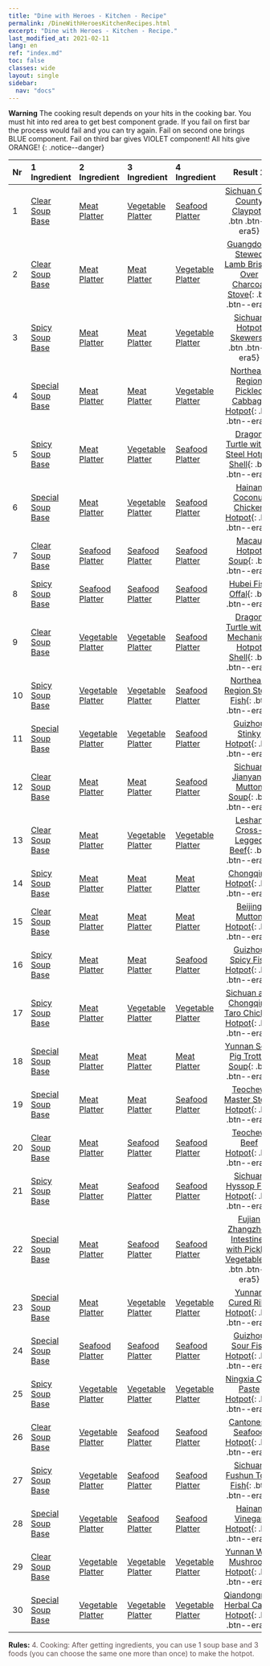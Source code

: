 ```yaml
---
title: "Dine with Heroes - Kitchen - Recipe"
permalink: /DineWithHeroesKitchenRecipes.html
excerpt: "Dine with Heroes - Kitchen - Recipe."
last_modified_at: 2021-02-11
lang: en
ref: "index.md"
toc: false
classes: wide
layout: single
sidebar:
  nav: "docs"
---
```


**Warning** The cooking result depends on your hits in the cooking bar. You must hit into red area to get best component grade. If you fail on first bar the process would fail and you can try again. Fail on second one brings BLUE component. Fail on third bar gives VIOLET component! All hits give ORANGE!
{: .notice--danger}

  | Nr | 1 Ingredient | 2 Ingredient | 3 Ingredient | 4 Ingredient | Result 1 | Result 2 | Result 3 |  
  |:---|:-------------|:-------------|:-------------|:-------------|:--------:|:--------:|:--------:| 
  | 1 | [ Clear Soup Base](/Items/con_10/) | [ Meat Platter](/Items/con_397/) | [ Vegetable Platter](/Items/con_362/) | [ Seafood Platter](/Items/con_373/) | [ Sichuan Gao County Claypot](/Items/con_1346/){: .btn .btn--era5} | [ Sichuan Gao County Claypot](/Items/con_1335/){: .btn .btn--era4} | [ Sichuan Gao County Claypot](/Items/con_82/){: .btn .btn--era3} | 
  | 2 | [ Clear Soup Base](/Items/con_10/) | [ Meat Platter](/Items/con_397/) | [ Meat Platter](/Items/con_397/) | [ Vegetable Platter](/Items/con_362/) | [ Guangdong Stewed Lamb Brisket Over Charcoal Stove](/Items/con_584/){: .btn .btn--era5} | [ Guangdong Stewed Lamb Brisket Over Charcoal Stove](/Items/con_625/){: .btn .btn--era4} | [ Guangdong Stewed Lamb Brisket Over Charcoal Stove](/Items/con_615/){: .btn .btn--era3} | 
  | 3 | [ Spicy Soup Base](/Items/con_142/) | [ Meat Platter](/Items/con_397/) | [ Meat Platter](/Items/con_397/) | [ Vegetable Platter](/Items/con_362/) | [ Sichuan Hotpot Skewers](/Items/con_243/){: .btn .btn--era5} | [ Sichuan Hotpot Skewers](/Items/con_229/){: .btn .btn--era4} | [ Sichuan Hotpot Skewers](/Items/con_211/){: .btn .btn--era3} | 
  | 4 | [ Special Soup Base](/Items/con_158/) | [ Meat Platter](/Items/con_397/) | [ Meat Platter](/Items/con_397/) | [ Vegetable Platter](/Items/con_362/) | [ Northeast Region Pickled Cabbage Hotpot](/Items/con_1071/){: .btn .btn--era5} | [ Northeast Region Pickled Cabbage Hotpot](/Items/con_1206/){: .btn .btn--era4} | [ Northeast Region Pickled Cabbage Hotpot](/Items/con_1189/){: .btn .btn--era3} | 
  | 5 | [ Spicy Soup Base](/Items/con_142/) | [ Meat Platter](/Items/con_397/) | [ Vegetable Platter](/Items/con_362/) | [ Seafood Platter](/Items/con_373/) | [ Dragon Turtle with a Steel Hotpot Shell](/Items/con_936/){: .btn .btn--era5} | [ Dragon Turtle with a Steel Hotpot Shell](/Items/con_925/){: .btn .btn--era4} | [ Dragon Turtle with a Steel Hotpot Shell](/Items/con_911/){: .btn .btn--era3} | 
  | 6 | [ Special Soup Base](/Items/con_158/) | [ Meat Platter](/Items/con_397/) | [ Vegetable Platter](/Items/con_362/) | [ Seafood Platter](/Items/con_373/) | [ Hainan Coconut Chicken Hotpot](/Items/con_501/){: .btn .btn--era5} | [ Hainan Coconut Chicken Hotpot](/Items/con_490/){: .btn .btn--era4} | [ Hainan Coconut Chicken Hotpot](/Items/con_522/){: .btn .btn--era3} | 
  | 7 | [ Clear Soup Base](/Items/con_10/) | [ Seafood Platter](/Items/con_373/) | [ Seafood Platter](/Items/con_373/) | [ Seafood Platter](/Items/con_373/) | [ Macau Hotpot Soup](/Items/con_210/){: .btn .btn--era5} | [ Macau Hotpot Soup](/Items/con_176/){: .btn .btn--era4} | [ Macau Hotpot Soup](/Items/con_189/){: .btn .btn--era3} | 
  | 8 | [ Spicy Soup Base](/Items/con_142/) | [ Seafood Platter](/Items/con_373/) | [ Seafood Platter](/Items/con_373/) | [ Seafood Platter](/Items/con_373/) | [ Hubei Fish Offal](/Items/con_779/){: .btn .btn--era5} | [ Hubei Fish Offal](/Items/con_788/){: .btn .btn--era4} | [ Hubei Fish Offal](/Items/con_1364/){: .btn .btn--era3} | 
  | 9 | [ Clear Soup Base](/Items/con_10/) | [ Vegetable Platter](/Items/con_362/) | [ Vegetable Platter](/Items/con_362/) | [ Seafood Platter](/Items/con_373/) | [ Dragon Turtle with a Mechanical Hotpot Shell](/Items/con_534/){: .btn .btn--era5} | [ Dragon Turtle with a Mechanical Hotpot Shell](/Items/con_546/){: .btn .btn--era4} | [ Dragon Turtle with a Mechanical Hotpot Shell](/Items/con_609/){: .btn .btn--era3} | 
  | 10 | [ Spicy Soup Base](/Items/con_142/) | [ Vegetable Platter](/Items/con_362/) | [ Vegetable Platter](/Items/con_362/) | [ Seafood Platter](/Items/con_373/) | [ Northeast Region Stove Fish](/Items/con_1124/){: .btn .btn--era5} | [ Northeast Region Stove Fish](/Items/con_284/){: .btn .btn--era4} | [ Northeast Region Stove Fish](/Items/con_297/){: .btn .btn--era3} | 
  | 11 | [ Special Soup Base](/Items/con_158/) | [ Vegetable Platter](/Items/con_362/) | [ Vegetable Platter](/Items/con_362/) | [ Seafood Platter](/Items/con_373/) | [ Guizhou Stinky Hotpot](/Items/con_1066/){: .btn .btn--era5} | [ Guizhou Stinky Hotpot](/Items/con_1057/){: .btn .btn--era4} | [ Guizhou Stinky Hotpot](/Items/con_1089/){: .btn .btn--era3} | 
  | 12 | [ Clear Soup Base](/Items/con_10/) | [ Meat Platter](/Items/con_397/) | [ Meat Platter](/Items/con_397/) | [ Seafood Platter](/Items/con_373/) | [ Sichuan Jianyang Mutton Soup](/Items/con_907/){: .btn .btn--era5} | [ Sichuan Jianyang Mutton Soup](/Items/con_944/){: .btn .btn--era4} | [ Sichuan Jianyang Mutton Soup](/Items/con_932/){: .btn .btn--era3} | 
  | 13 | [ Clear Soup Base](/Items/con_10/) | [ Meat Platter](/Items/con_397/) | [ Vegetable Platter](/Items/con_362/) | [ Vegetable Platter](/Items/con_362/) | [ Leshan Cross-Legged Beef](/Items/con_1153/){: .btn .btn--era5} | [ Leshan Cross-Legged Beef](/Items/con_1137/){: .btn .btn--era4} | [ Leshan Cross-Legged Beef](/Items/con_1181/){: .btn .btn--era3} | 
  | 14 | [ Spicy Soup Base](/Items/con_142/) | [ Meat Platter](/Items/con_397/) | [ Meat Platter](/Items/con_397/) | [ Meat Platter](/Items/con_397/) | [ Chongqing Hotpot](/Items/con_1299/){: .btn .btn--era5} | [ Chongqing Hotpot](/Items/con_1286/){: .btn .btn--era4} | [ Chongqing Hotpot](/Items/con_1274/){: .btn .btn--era3} | 
  | 15 | [ Clear Soup Base](/Items/con_10/) | [ Meat Platter](/Items/con_397/) | [ Meat Platter](/Items/con_397/) | [ Meat Platter](/Items/con_397/) | [ Beijing Mutton Hotpot](/Items/con_256/){: .btn .btn--era5} | [ Beijing Mutton Hotpot](/Items/con_459/){: .btn .btn--era4} | [ Beijing Mutton Hotpot](/Items/con_449/){: .btn .btn--era3} | 
  | 16 | [ Spicy Soup Base](/Items/con_142/) | [ Meat Platter](/Items/con_397/) | [ Meat Platter](/Items/con_397/) | [ Seafood Platter](/Items/con_373/) | [ Guizhou Spicy Fish Hotpot](/Items/con_630/){: .btn .btn--era5} | [ Guizhou Spicy Fish Hotpot](/Items/con_621/){: .btn .btn--era4} | [ Guizhou Spicy Fish Hotpot](/Items/con_608/){: .btn .btn--era3} | 
  | 17 | [ Spicy Soup Base](/Items/con_142/) | [ Meat Platter](/Items/con_397/) | [ Vegetable Platter](/Items/con_362/) | [ Vegetable Platter](/Items/con_362/) | [ Sichuan and Chongqing Taro Chicken Hotpot](/Items/con_564/){: .btn .btn--era5} | [ Sichuan and Chongqing Taro Chicken Hotpot](/Items/con_553/){: .btn .btn--era4} | [ Sichuan and Chongqing Taro Chicken Hotpot](/Items/con_541/){: .btn .btn--era3} | 
  | 18 | [ Special Soup Base](/Items/con_158/) | [ Meat Platter](/Items/con_397/) | [ Meat Platter](/Items/con_397/) | [ Meat Platter](/Items/con_397/) | [ Yunnan Sour Pig Trotter Soup](/Items/con_116/){: .btn .btn--era5} | [ Yunnan Sour Pig Trotter Soup](/Items/con_155/){: .btn .btn--era4} | [ Yunnan Sour Pig Trotter Soup](/Items/con_140/){: .btn .btn--era3} | 
  | 19 | [ Special Soup Base](/Items/con_158/) | [ Meat Platter](/Items/con_397/) | [ Meat Platter](/Items/con_397/) | [ Seafood Platter](/Items/con_373/) | [ Teochew Master Stock Hotpot](/Items/con_721/){: .btn .btn--era5} | [ Teochew Master Stock Hotpot](/Items/con_750/){: .btn .btn--era4} | [ Teochew Master Stock Hotpot](/Items/con_739/){: .btn .btn--era3} | 
  | 20 | [ Clear Soup Base](/Items/con_10/) | [ Meat Platter](/Items/con_397/) | [ Seafood Platter](/Items/con_373/) | [ Seafood Platter](/Items/con_373/) | [ Teochew Beef Hotpot](/Items/con_447/){: .btn .btn--era5} | [ Teochew Beef Hotpot](/Items/con_485/){: .btn .btn--era4} | [ Teochew Beef Hotpot](/Items/con_474/){: .btn .btn--era3} | 
  | 21 | [ Spicy Soup Base](/Items/con_142/) | [ Meat Platter](/Items/con_397/) | [ Seafood Platter](/Items/con_373/) | [ Seafood Platter](/Items/con_373/) | [ Sichuan Hyssop Fish Hotpot](/Items/con_1273/){: .btn .btn--era5} | [ Sichuan Hyssop Fish Hotpot](/Items/con_1260/){: .btn .btn--era4} | [ Sichuan Hyssop Fish Hotpot](/Items/con_1445/){: .btn .btn--era3} | 
  | 22 | [ Special Soup Base](/Items/con_158/) | [ Meat Platter](/Items/con_397/) | [ Seafood Platter](/Items/con_373/) | [ Seafood Platter](/Items/con_373/) | [ Fujian Zhangzhou Intestines with Pickled Vegetables](/Items/con_141/){: .btn .btn--era5} | [ Fujian Zhangzhou Intestines with Pickled Vegetables](/Items/con_77/){: .btn .btn--era4} | [ Fujian Zhangzhou Intestines with Pickled Vegetables](/Items/con_65/){: .btn .btn--era3} | 
  | 23 | [ Special Soup Base](/Items/con_158/) | [ Meat Platter](/Items/con_397/) | [ Vegetable Platter](/Items/con_362/) | [ Vegetable Platter](/Items/con_362/) | [ Yunnan Cured Ribs Hotpot](/Items/con_871/){: .btn .btn--era5} | [ Yunnan Cured Ribs Hotpot](/Items/con_857/){: .btn .btn--era4} | [ Yunnan Cured Ribs Hotpot](/Items/con_800/){: .btn .btn--era3} | 
  | 24 | [ Special Soup Base](/Items/con_158/) | [ Seafood Platter](/Items/con_373/) | [ Seafood Platter](/Items/con_373/) | [ Seafood Platter](/Items/con_373/) | [ Guizhou Sour Fish Hotpot](/Items/con_46/){: .btn .btn--era5} | [ Guizhou Sour Fish Hotpot](/Items/con_20/){: .btn .btn--era4} | [ Guizhou Sour Fish Hotpot](/Items/con_33/){: .btn .btn--era3} | 
  | 25 | [ Spicy Soup Base](/Items/con_142/) | [ Vegetable Platter](/Items/con_362/) | [ Vegetable Platter](/Items/con_362/) | [ Vegetable Platter](/Items/con_362/) | [ Ningxia Chili Paste Hotpot](/Items/con_1373/){: .btn .btn--era5} | [ Ningxia Chili Paste Hotpot](/Items/con_1378/){: .btn .btn--era4} | [ Ningxia Chili Paste Hotpot](/Items/con_1390/){: .btn .btn--era3} | 
  | 26 | [ Clear Soup Base](/Items/con_10/) | [ Vegetable Platter](/Items/con_362/) | [ Seafood Platter](/Items/con_373/) | [ Seafood Platter](/Items/con_373/) | [ Cantonese Seafood Hotpot](/Items/con_960/){: .btn .btn--era5} | [ Cantonese Seafood Hotpot](/Items/con_926/){: .btn .btn--era4} | [ Cantonese Seafood Hotpot](/Items/con_937/){: .btn .btn--era3} | 
  | 27 | [ Spicy Soup Base](/Items/con_142/) | [ Vegetable Platter](/Items/con_362/) | [ Seafood Platter](/Items/con_373/) | [ Seafood Platter](/Items/con_373/) | [ Sichuan Fushun Tofu Fish](/Items/con_657/){: .btn .btn--era5} | [ Sichuan Fushun Tofu Fish](/Items/con_668/){: .btn .btn--era4} | [ Sichuan Fushun Tofu Fish](/Items/con_678/){: .btn .btn--era3} | 
  | 28 | [ Special Soup Base](/Items/con_158/) | [ Vegetable Platter](/Items/con_362/) | [ Seafood Platter](/Items/con_373/) | [ Seafood Platter](/Items/con_373/) | [ Hainan Vinegar Hotpot](/Items/con_747/){: .btn .btn--era5} | [ Hainan Vinegar Hotpot](/Items/con_854/){: .btn .btn--era4} | [ Hainan Vinegar Hotpot](/Items/con_844/){: .btn .btn--era3} | 
  | 29 | [ Clear Soup Base](/Items/con_10/) | [ Vegetable Platter](/Items/con_362/) | [ Vegetable Platter](/Items/con_362/) | [ Vegetable Platter](/Items/con_362/) | [ Yunnan Wild Mushroom Hotpot](/Items/con_246/){: .btn .btn--era5} | [ Yunnan Wild Mushroom Hotpot](/Items/con_262/){: .btn .btn--era4} | [ Yunnan Wild Mushroom Hotpot](/Items/con_214/){: .btn .btn--era3} | 
  | 30 | [ Special Soup Base](/Items/con_158/) | [ Vegetable Platter](/Items/con_362/) | [ Vegetable Platter](/Items/con_362/) | [ Vegetable Platter](/Items/con_362/) | [ Qiandongnan Herbal Cattle Hotpot](/Items/con_36/){: .btn .btn--era5} | [ Qiandongnan Herbal Cattle Hotpot](/Items/con_26/){: .btn .btn--era4} | [ Qiandongnan Herbal Cattle Hotpot](/Items/con_138/){: .btn .btn--era3} | 


 **Rules:** <span style="color: #645252">4. Cooking: After getting ingredients, you can use 1 soup base and 3 foods (you can choose the same one more than once) to make the hotpot.</span><br/><span style="color: #ffffff;font-size:6px">　</span><br/>

